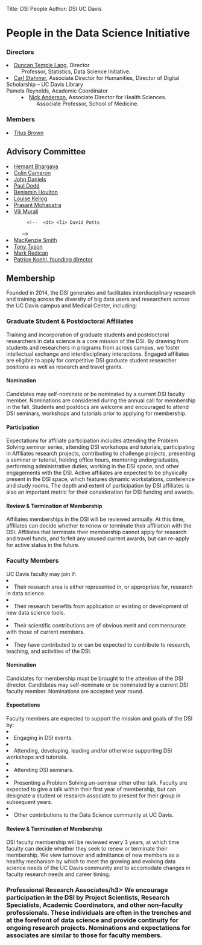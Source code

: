﻿Title: DSI People
Author: DSI UC Davis


# People in the Data Science Initiative

<h3>Directors</h3>
<dl>
  <dt>
  <li> <a href="http://www.stat.ucdavis.edu/~duncan">Duncan Temple Lang</a>,  Director
  <dd> Professor, Statistics, Data Science Initiative.

  </dd><dt>

  </dd><dt>
  <li> <a href="http://www.carlstahmer.com/">Carl Stahmer</a>,  Associate Director for Humanities,
Director of Digital Scholarship – UC Davis Library

  </dd><dt> Pamela Reynolds, Academic Coordinator

  <dd>    
  
  <li> <a href="http://www.ucdmc.ucdavis.edu/publish/providerbio/search/11634">Nick Anderson</a>,  Associate Director for Health Sciences.
  <dd>  Associate Professor, School of Medicine.    
</dd></li></dt></li></dt></li></dt></dl>

<h3>Members</h3>

<dl>
  <dt>
  <li>  <a href="http://ivory.idyll.org/blog/">Titus Brown</a>
  <dd>  
</dd></li></dt></dl>



<h2>Advisory Committee</h2>
<dl>

  <dt>
  <li>  <a href="http://gsm.ucdavis.edu/faculty/hemant-bhargava">Hemant Bhargava</a>
  <dd>

  </dd><dt>
  <li><a href="http://cameron.econ.ucdavis.edu/">Colin Cameron</a></li>
  </dt><dd>
  </dd><dt>
  <li> <a href="http://socialscience.ucdavis.edu/about-iss/people/john-daniels-ssds-statistical-programming-consultant">John Daniels</a>
  <dd>
  </dd><dt>
  <li> <a href="http://research.ucdavis.edu/about-us/or-leadership/#avcirsi">Paul Dodd</a>
  <dd>
  </dd><dt>
  <li> <a href="http://houlton.lawr.ucdavis.edu/">Benjamin Houlton</a>
  <dd>
  </dd><dt>
  <li> <a href="http://geology.ucdavis.edu/people/faculty/kellogg.php">Louise Kellog</a>
  <dd>
  </dd><dt>
  <li> <a href="http://web.cs.ucdavis.edu/~prasant/">Prasant Mohapatra</a>
  <dd>
  </dd><dt>
  <li> <a href="http://vpiet.ucdavis.edu/">Viji Murali</a>
  <dd>

      <!--  <dt> <li> David Potts
  <dd>
          -->
      
  </dd><dt>
  <li> <a href="http://www.lib.ucdavis.edu/ul/about/meetnewul.php">MacKenzie Smith</a>
  <dd>      

  </dd><dt>
  <li> <a href="http://tyson.ucdavis.edu/">Tony Tyson</a>
  <dd>

  </dd><dt>
  <li> <a href="http://dsi.ucdavis.edu/">Mark Redican</a>
  <dd>
    
  </dd><dt>
  <li><a href="http://www.cs.ucdavis.edu/~koehl/">Patrice Koehl, founding director</a></li>
  </dt><dd>
</dd></li></dt></li></dt></li></dt></li></dt></li></dt></li></dt></li></dt></li></dt></li></dt></li></dt></dl>


<h2>Membership</h2>
<dl>
Founded in 2014, the DSI generates and facilitates interdisciplinary research and training across the diversity of big data users and researchers across the UC Davis campus and Medical Center, including:
  <dt>

<h3>Graduate Student & Postdoctoral Affiliates</h3>
Training and incorporation of graduate students and postdoctoral researchers in data science is a core mission of the DSI. By drawing from students and researchers in programs from across campus, we foster intellectual exchange and interdisciplinary interactions. Engaged affiliates are eligible to apply for competitive DSI graduate student researcher positions as well as research and travel grants.

<h4>Nomination</h4>
Candidates may self-nominate or be nominated by a current DSI faculty member. Nominations are considered during the annual call for membership in the fall. Students and postdocs are welcome and encouraged to attend DSI seminars, workshops and tutorials prior to applying for membership.

<h4>Participation</h4>
Expectations for affiliate participation includes attending the Problem Solving seminar series, attending DSI workshops and tutorials, participating in Affiliates research projects, contributing to challenge projects, presenting a seminar or tutorial, holding office hours, mentoring undergraduates, performing administrative duties, working in the DSI space, and other engagements with the DSI. Active affiliates are expected to be physically present in the DSI space, which features dynamic workstations, conference and study rooms. The depth and extent of participation by DSI affiliates is also an important metric for their consideration for DSI funding and awards. 

<h4>Review & Termination of Membership</h4>
Affiliates memberships in the DSI will be reviewed annually. At this time, affiliates can decide whether to renew or terminate their affiliation with the DSI. Affiliates that terminate their membership cannot apply for research and travel funds, and forfeit any unused current awards, but can re-apply for active status in the future.

<h3>Faculty Members</h3>
UC Davis faculty may join if:
<li>
<li> Their research area is either represented in, or appropriate for, research in data science.
<li>
<li> Their research benefits from application or existing or development of new data science tools.
<li>
<li> Their scientific contributions are of obvious merit and commensurate with those of current members.
<li>
<li> They have contributed to or can be expected to contribute to research, teaching, and activities of the DSI.

<h4>Nomination</h4>
Candidates for membership must be brought to the attention of the DSI director. Candidates may self-nominate or be nominated by a current DSI faculty member. Nominations are accepted year round.

<h4>Expectations</h4>
Faculty members are expected to support the mission and goals of the DSI by:
<li>
<li> Engaging in DSI events.
<li>
<li> Attending, developing, leading and/or otherwise supporting DSI workshops and tutorials.
<li>
<li> Attending DSI seminars.
<li>
<li> Presenting a Problem Solving un-seminar other other talk. Faculty are expected to give a talk within their first year of membership, but can designate a student or research associate to present for their group in subsequent years. 
<li>
<li> Other contributions to the Data Science community at UC Davis.

<h4>Review & Termination of Membership</h4>
DSI faculty membership will be reviewed every 3 years, at which time faculty can decide whether they seek to renew or terminate their membership. We view turnover and admittance of new members as a healthy mechanism by which to meet the growing and evolving data science needs of the UC Davis community and to accomodate changes in faculty research needs and career timing. 


<h3>Professional Research Associates/h3>
We encourage participation in the DSI by Project Scientists, Research Specialists, Academic Coordinators, and other non-faculty professionals. These individuals are often in the trenches and at the forefront of data science and provide continuity for ongoing research projects. Nominations and expectations for associates are similar to those for faculty members.

